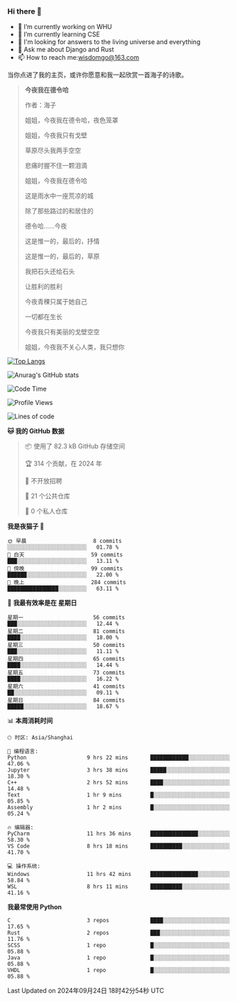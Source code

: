 ### Hi there 👋



- 🔭 I’m currently working on WHU
- 🌱 I’m currently learning CSE
- 🤔 I'm looking for answers to the living universe and everything
- 💬 Ask me about Django and Rust
- 📫 How to reach me:wisdomgo@163.com

当你点进了我的主页，或许你愿意和我一起欣赏一首海子的诗歌。

>**今夜我在德令哈**
>
>作者：海子
>
>姐姐，今夜我在德令哈，夜色笼罩
>
>姐姐，今夜我只有戈壁
>
>草原尽头我两手空空
>
>悲痛时握不住一颗泪滴
>
>姐姐，今夜我在德令哈
>
>这是雨水中一座荒凉的城
>
>除了那些路过的和居住的
>
>德令哈......今夜
>
>这是惟一的，最后的，抒情
>
>这是惟一的，最后的，草原
>
>我把石头还给石头
>
>让胜利的胜利
>
>今夜青稞只属于她自己
>
>一切都在生长
>
>今夜我只有美丽的戈壁空空
>
>姐姐，今夜我不关心人类，我只想你



[![Top Langs](https://github-readme-stats.vercel.app/api/top-langs/?username=wisdomgo&theme=onedark)](https://github.com/anuraghazra/github-readme-stats)

![Anurag's GitHub stats](https://github-readme-stats.vercel.app/api?username=wisdomgo&hide=contribs,stars&theme=synthwave)

<!--START_SECTION:waka-->
![Code Time](http://img.shields.io/badge/Code%20Time-247%20hrs%2040%20mins-blue)

![Profile Views](http://img.shields.io/badge/%E4%B8%AA%E4%BA%BA%E8%B5%84%E6%96%99%E8%A7%82%E7%9C%8B%E6%AC%A1%E6%95%B0-37-blue)

![Lines of code](https://img.shields.io/badge/%E4%BB%8E%E3%80%8CHello%20World%E3%80%8D%E8%B5%B7%E6%88%91%E5%B7%B2%E7%BB%8F%E5%86%99%E4%BA%86-638.0%20thousand%20%E8%A1%8C%E4%BB%A3%E7%A0%81-blue)

**🐱 我的 GitHub 数据** 

> 📦  使用了 82.3 kB GitHub 存储空间 
 > 
> 🏆 314 个贡献，在 2024 年
 > 
> 🚫 不开放招聘
 > 
> 📜 21 个公共仓库 
 > 
> 🔑 0 个私人仓库 
 > 
**我是夜猫子 🦉** 

```text
🌞 早晨                     8 commits           ░░░░░░░░░░░░░░░░░░░░░░░░░   01.78 % 
🌆 白天                     59 commits          ███░░░░░░░░░░░░░░░░░░░░░░   13.11 % 
🌃 傍晚                     99 commits          ██████░░░░░░░░░░░░░░░░░░░   22.00 % 
🌙 晚上                     284 commits         ████████████████░░░░░░░░░   63.11 % 
```
📅 **我最有效率是在 星期日** 

```text
星期一                      56 commits          ███░░░░░░░░░░░░░░░░░░░░░░   12.44 % 
星期二                      81 commits          ████░░░░░░░░░░░░░░░░░░░░░   18.00 % 
星期三                      50 commits          ███░░░░░░░░░░░░░░░░░░░░░░   11.11 % 
星期四                      65 commits          ████░░░░░░░░░░░░░░░░░░░░░   14.44 % 
星期五                      73 commits          ████░░░░░░░░░░░░░░░░░░░░░   16.22 % 
星期六                      41 commits          ██░░░░░░░░░░░░░░░░░░░░░░░   09.11 % 
星期日                      84 commits          █████░░░░░░░░░░░░░░░░░░░░   18.67 % 
```


📊 **本周消耗时间** 

```text
🕑︎ 时区: Asia/Shanghai

💬 编程语言: 
Python                   9 hrs 22 mins       ████████████░░░░░░░░░░░░░   47.06 % 
Jupyter                  3 hrs 38 mins       █████░░░░░░░░░░░░░░░░░░░░   18.30 % 
C++                      2 hrs 52 mins       ████░░░░░░░░░░░░░░░░░░░░░   14.48 % 
Text                     1 hr 9 mins         █░░░░░░░░░░░░░░░░░░░░░░░░   05.85 % 
Assembly                 1 hr 2 mins         █░░░░░░░░░░░░░░░░░░░░░░░░   05.24 % 

🔥 编辑器: 
PyCharm                  11 hrs 36 mins      ███████████████░░░░░░░░░░   58.30 % 
VS Code                  8 hrs 18 mins       ██████████░░░░░░░░░░░░░░░   41.70 % 

💻 操作系统: 
Windows                  11 hrs 42 mins      ███████████████░░░░░░░░░░   58.84 % 
WSL                      8 hrs 11 mins       ██████████░░░░░░░░░░░░░░░   41.16 % 
```

**我最常使用 Python** 

```text
C                        3 repos             ████░░░░░░░░░░░░░░░░░░░░░   17.65 % 
Rust                     2 repos             ███░░░░░░░░░░░░░░░░░░░░░░   11.76 % 
SCSS                     1 repo              █░░░░░░░░░░░░░░░░░░░░░░░░   05.88 % 
Java                     1 repo              █░░░░░░░░░░░░░░░░░░░░░░░░   05.88 % 
VHDL                     1 repo              █░░░░░░░░░░░░░░░░░░░░░░░░   05.88 % 
```




 Last Updated on 2024年09月24日 18时42分54秒 UTC
<!--END_SECTION:waka-->
